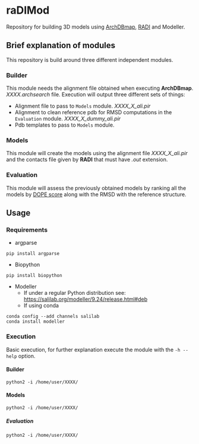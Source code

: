 # raDIMod

 Repository for building 3D models using [ArchDBmap](https://github.com/jaumebonet/archdbmap), [RADI](https://github.com/user/repo/blob/branch/other_file.md) and Modeller.

 ## Brief explanation of modules

This repository is build around three different independent modules.

### Builder

This module needs the alignment file obtained when executing **ArchDBmap**. _XXXX.archsearch_ file. 
Execution will output three different sets of things:
- Alignment file to pass to `Models` module. _XXXX_X_ali.pir_
- Alignment to clean reference pdb for RMSD computations in the `Evaluation` module.  _XXXX_X_dummy_ali.pir_
- Pdb templates to pass to `Models` module.

### Models

This module will create the models using the alignment file _XXXX_X_ali.pir_ and the contacts file given by **RADI** that must have _.out_ extension.

### Evaluation

This module will assess the previously obtained models by ranking all the models by [DOPE score](https://www.ncbi.nlm.nih.gov/pmc/articles/PMC2242414/) along with the RMSD with the reference structure.

## Usage
 
### Requirements
 
- argparse
 ```console
pip install argparse
 ```
- Biopython
 ```console
pip install biopython
 ```
- Modeller
  - If under a regular Python distribution see: https://salilab.org/modeller/9.24/release.html#deb
  - If using conda
 ```console
conda config --add channels salilab
conda install modeller 
```
   
### Execution

Basic execution, for further explanation execute the module with the `-h --help` option.
 
#### Builder

 ```console
 python2 -i /home/user/XXXX/ 
 ```
 
 #### Models
 
  ```console
 python2 -i /home/user/XXXX/ 
 ```
 
 ##### Evaluation

 ```console
 python2 -i /home/user/XXXX/ 
 ```
 
